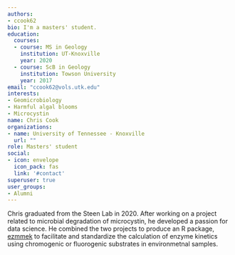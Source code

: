 ```yaml
---
authors:
- ccook62
bio: I'm a masters' student.
education:
  courses:
  - course: MS in Geology
    institution: UT-Knoxville
    year: 2020
  - course: ScB in Geology
    institution: Towson University
    year: 2017
email: "ccook62@vols.utk.edu"
interests:
- Geomicrobiology
- Harmful algal blooms
- Microcystin
name: Chris Cook
organizations:
- name: University of Tennessee - Knoxville
  url: ""
role: Masters' student
social:
- icon: envelope
  icon_pack: fas
  link: '#contact'
superuser: true
user_groups:
- Alumni
---
```


Chris graduated from the Steen Lab in 2020. After working on a project related to microbial degradation of microcystin, he developed a passion for data science. He combined the two projects to produce an R package, [ezmmek](https://cran.r-project.org/web/packages/ezmmek/index.html) to facilitate and standardize the calculation of enzyme kinetics using chromogenic or fluorogenic substrates in environmetnal samples.